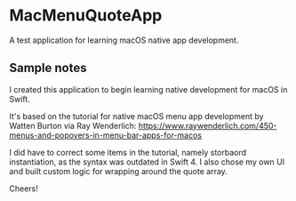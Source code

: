# MacMenuQuoteApp
A test application for learning macOS native app development.

## Sample notes
I created this application to begin learning native development for macOS in Swift. 

It's based on the tutorial for native macOS menu app development by Watten Burton via Ray Wenderlich: https://www.raywenderlich.com/450-menus-and-popovers-in-menu-bar-apps-for-macos

I did have to correct some items in the tutorial, namely storbaord instantiation, as the syntax was outdated in Swift 4. I also chose my own UI and built custom logic for wrapping around the quote array.

Cheers!